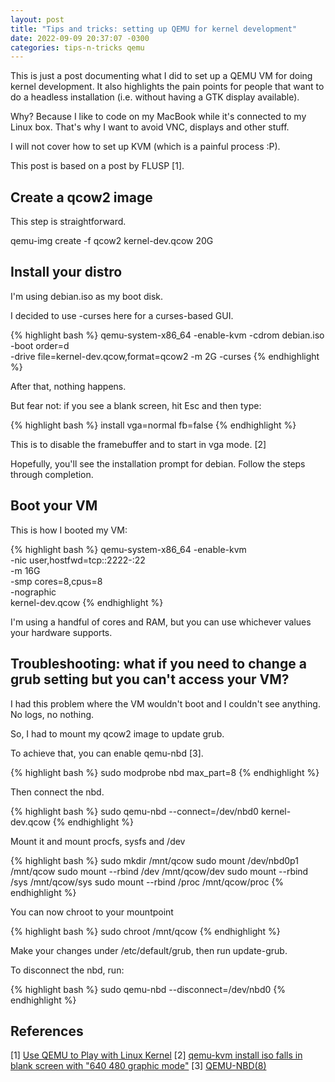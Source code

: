 ```yaml
---
layout: post
title: "Tips and tricks: setting up QEMU for kernel development"
date: 2022-09-09 20:37:07 -0300
categories: tips-n-tricks qemu
---
```


This is just a post documenting what I did to set up a QEMU VM for doing kernel development.
It also highlights the pain points for people that want to do a headless installation (i.e. without having a GTK display available). 

Why? Because I like to code on my MacBook while it's connected to my Linux box. That's why I want to avoid VNC, displays and other stuff. 

I will not cover how to set up KVM (which is a painful process :P). 

This post is based on a post by FLUSP [1].

## Create a qcow2 image

This step is straightforward.

qemu-img create -f qcow2 kernel-dev.qcow 20G

## Install your distro

I'm using debian.iso as my boot disk.

I decided to use -curses here for a curses-based GUI. 

{% highlight bash %}
qemu-system-x86_64 -enable-kvm -cdrom debian.iso -boot order=d \
	-drive file=kernel-dev.qcow,format=qcow2 -m 2G -curses
{% endhighlight %}

After that, nothing happens. 

But fear not: if you see a blank screen, hit Esc and then type:

{% highlight bash %}
install vga=normal fb=false
{% endhighlight %}

This is to disable the framebuffer and to start in vga mode. [2]

Hopefully, you'll see the installation prompt for debian. Follow the steps through completion.

## Boot your VM

This is how I booted my VM:

{% highlight bash %}
qemu-system-x86_64 -enable-kvm \
    -nic user,hostfwd=tcp::2222-:22 \
    -m 16G \
    -smp cores=8,cpus=8 \
    -nographic \
    kernel-dev.qcow
{% endhighlight %}

I'm using a handful of cores and RAM, but you can use whichever values your hardware supports.

## Troubleshooting: what if you need to change a grub setting but you can't access your VM?

I had this problem where the VM wouldn't boot and I couldn't see anything. No logs, no nothing. 

So, I had to mount my qcow2 image to update grub.

To achieve that, you can enable qemu-nbd [3]. 

{% highlight bash %}
sudo modprobe nbd max_part=8
{% endhighlight %}

Then connect the nbd.

{% highlight bash %}
sudo qemu-nbd --connect=/dev/nbd0 kernel-dev.qcow
{% endhighlight %}

Mount it and mount procfs, sysfs and /dev

{% highlight bash %}
sudo mkdir /mnt/qcow
sudo mount /dev/nbd0p1 /mnt/qcow
sudo mount --rbind /dev /mnt/qcow/dev
sudo mount --rbind /sys /mnt/qcow/sys
sudo mount --rbind /proc /mnt/qcow/proc
{% endhighlight %}

You can now chroot to your mountpoint

{% highlight bash %}
sudo chroot /mnt/qcow
{% endhighlight %}

Make your changes under /etc/default/grub, then run update-grub. 

To disconnect the nbd, run:

{% highlight bash %}
sudo qemu-nbd --disconnect=/dev/nbd0
{% endhighlight %}


## References

\[1] [Use QEMU to Play with Linux Kernel](https://flusp.ime.usp.br/kernel/use-qemu-to-play-with-linux/)
\[2] [qemu-kvm install iso falls in blank screen with "640 480 graphic mode"](https://stackoverflow.com/questions/23411745/qemu-kvm-install-iso-falls-in-blank-screen-with-640-480-graphic-mode)
\[3] [QEMU-NBD(8)](https://manpages.debian.org/testing/qemu-utils/qemu-nbd.8.en.html)
